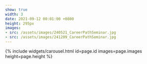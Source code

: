 ```yaml
---
show: true
width: 3
date: 2021-09-12 00:01:00 +0800
height: 295px
images:
- src: /assets/images/240521_CareerPathSeminar.jpg
- src: /assets/images/241209_CareerPathSeminar.jpg
---
```


{% include widgets/carousel.html id=page.id images=page.images height=page.height %}
